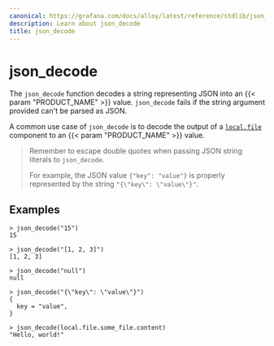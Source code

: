 ```yaml
---
canonical: https://grafana.com/docs/alloy/latest/reference/stdlib/json_decode/
description: Learn about json_decode
title: json_decode
---
```


# json_decode

The `json_decode` function decodes a string representing JSON into an {{< param "PRODUCT_NAME" >}} value.
`json_decode` fails if the string argument provided can't be parsed as JSON.

A common use case of `json_decode` is to decode the output of a [`local.file`][] component to an {{< param "PRODUCT_NAME" >}} value.

> Remember to escape double quotes when passing JSON string literals to `json_decode`.
>
> For example, the JSON value `{"key": "value"}` is properly represented by the string `"{\"key\": \"value\"}"`.

## Examples

```
> json_decode("15")
15

> json_decode("[1, 2, 3]")
[1, 2, 3]

> json_decode("null")
null

> json_decode("{\"key\": \"value\"}")
{
  key = "value",
}

> json_decode(local.file.some_file.content)
"Hello, world!"
```

[`local.file`]: ../../components/local/local.file/
